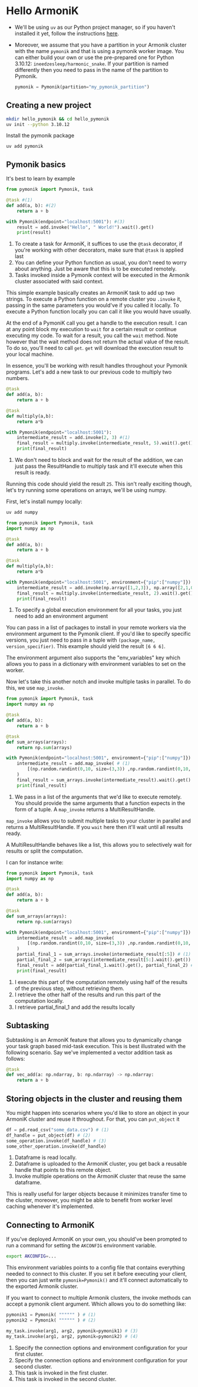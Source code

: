 # Hello ArmoniK

- We'll be using `uv` as our Python project manager, so if you haven't installed it yet, follow the instructions [here](https://docs.astral.sh/uv/getting-started/installation/).

- Moreover, we assume that you have a partition in your Armonik cluster with the name `pymonik` and that is using a pymonik worker image. You can either build your own or use the pre-prepared one for Python 3.10.12: `ineedzesleep/harmonic_snake`. If your partition is named differently then you need to pass in the name of the partition to Pymonik.

    ```py
    pymonik = Pymonik(partition="my_pymonik_partition")
    ```

## Creating a new project

```sh
mkdir hello_pymonik && cd hello_pymonik
uv init --python 3.10.12
```

Install the pymonik package

```
uv add pymonik
```

## Pymonik basics

It's best to learn by example

```py
from pymonik import Pymonik, task

@task #(1)
def add(a, b): #(2)
    return a + b

with Pymonik(endpoint="localhost:5001"): #(3)
    result = add.invoke("Hello", " World!").wait().get()
    print(result)
```

1. To create a task for ArmoniK, it suffices to use the `@task` decorator, if you're working with other decorators, make sure that `@task` is applied last
2. You can define your Python function as usual, you don't need to worry about anything. Just be aware that this is to be executed remotely.
3. Tasks invoked inside a Pymonik context will be executed in the Armonik cluster associated with said context.


This simple example basically creates an ArmoniK task to add up two strings. To execute a Python function on a remote cluster you `.invoke` it, passing in the same parameters you would've if you called it locally. To execute a Python function locally you can call it like you would have usually. 

At the end of a PymoniK call you get a handle to the execution result. I can at any point block my execution to `wait` for a certain result or continue executing my code. To wait for a result, you call the `wait` method. Note however that the wait method does not return the actual value of the result. To do so, you'll need to call `get`. `get` will download the execution result to your local machine. 

In essence, you'll be working with result handles throughout your Pymonik programs. Let's add a new task to our previous code to multiply two numbers.

```py
@task 
def add(a, b):
    return a + b

@task
def multiply(a,b):
    return a*b

with Pymonik(endpoint="localhost:5001"):
    intermediate_result = add.invoke(2, 3) #(1)
    final_result = multiply.invoke(intermediate_result, 5).wait().get()
    print(final_result)
```

1. We don't need to block and wait for the result of the addition, we can just pass the ResultHandle to multiply task and it'll execute when this result is ready.


Running this code should yield the result `25`. This isn't really exciting though, let's try running some operations on arrays, we'll be using numpy. 

First, let's install numpy locally: 

```sh
uv add numpy
```

```py
from pymonik import Pymonik, task
import numpy as np

@task 
def add(a, b):
    return a + b

@task
def multiply(a,b):
    return a*b

with Pymonik(endpoint="localhost:5001", environment={"pip":["numpy"]}): # (1) 
    intermediate_result = add.invoke(np.array([1,2,3]), np.array([2,1,0])) 
    final_result = multiply.invoke(intermediate_result, 2).wait().get()
    print(final_result)
```

1. To specify a global execution environment for all your tasks, you just need to add an environment argument

You can pass in a list of packages to install in your remote workers via the environment argument to the Pymonik client. If you'd like to specify specific versions, you just need to pass in a tuple with `(package_name, version_specifier)`. This example should yield the result `[6 6 6]`.

The environment argument also supports the "env_variables" key which allows you to pass in a dictionary with environment variables to set on the worker.

Now let's take this another notch and invoke multiple tasks in parallel. To do this, we use `map_invoke`. 

```py
from pymonik import Pymonik, task
import numpy as np

@task 
def add(a, b):
    return a + b

@task
def sum_arrays(arrays):
    return np.sum(arrays)

with Pymonik(endpoint="localhost:5001", environment={"pip":["numpy"]}):
    intermediate_result = add.map_invoke( # (1)
        [(np.random.randint(0,10, size=(3,3)) ,np.random.randint(0,10, size=(3,3))) for _ in range(10)]
    ) 
    final_result = sum_arrays.invoke(intermediate_result).wait().get()
    print(final_result)

```

1. We pass in a list of the arguments that we'd like to execute remotely. You should provide the same arguments that a function expects in the form of a tuple. A `map_invoke` returns a MultiResultHandle.

`map_invoke` allows you to submit multiple tasks to your cluster in parallel and returns a MultiResultHandle. If you `wait` here then it'll wait until all results ready. 

A MultiResultHandle behaves like a list, this allows you to selectively wait for results or split the computation. 

I can for instance write:

```py
from pymonik import Pymonik, task
import numpy as np

@task 
def add(a, b):
    return a + b

@task
def sum_arrays(arrays):
    return np.sum(arrays)

with Pymonik(endpoint="localhost:5001", environment={"pip":["numpy"]}):
    intermediate_result = add.map_invoke( 
        [(np.random.randint(0,10, size=(3,3)) ,np.random.randint(0,10, size=(3,3))) for _ in range(10)]
    ) 
    partial_final_1 = sum_arrays.invoke(intermediate_result[:5]) # (1)
    partial_final_2 = sum_arrays(intermediate_result[5:].wait().get()) # (2)
    final_result = add(partial_final_1.wait().get(), partial_final_2) # (3)
    print(final_result)

```

1. I execute this part of the computation remotely using half of the results of the previous step, without retrieving them.
2. I retrieve the other half of the results and run this part of the computation locally. 
3. I retrieve partial_final_1 and add the results locally


## Subtasking

Subtasking is an ArmoniK feature that allows you to dynamically change your task graph based mid-task execution. This is best illustrated with the following scenario. Say we've implemented a vector addition task as follows: 

```py
@task
def vec_add(a: np.ndarray, b: np.ndarray) -> np.ndarray:
    return a + b
```

## Storing objects in the cluster and reusing them

You might happen into scenarios where you'd like to store an object in your ArmoniK cluster and reuse it throughout. For that, you can `put_object` it 

```py
df = pd.read_csv("some_data.csv") # (1)
df_handle = put_object(df) # (2)
some_operation.invoke(df_handle) # (3)
some_other_operation.invoke(df_handle)
```

1. Dataframe is read locally.
2. Dataframe is uploaded to the ArmoniK cluster, you get back a reusable handle that points to this remote object.
3. Invoke multiple operations on the ArmoniK cluster that reuse the same dataframe.

This is really useful for larger objects because it minimizes transfer time to the cluster, moreover, you might be able to benefit from worker level caching whenever it's implemented.   

## Connecting to ArmoniK

If you've deployed ArmoniK on your own, you should've been prompted to run a command for setting the `AKCONFIG` environment variable.

```sh
export AKCONFIG=...
```
This environment variables points to a config file that contains everything needed to connect to this cluster. If you set it before executing your client, then you can just write `pymonik=Pymonik()` and it'll connect automatically to the exported Armonik cluster. 

If you want to connect to multiple Armonik clusters, the invoke methods can accept a pymonik client argument. Which allows you to do something like:

```py
pymonik1 = Pymonik( """""" ) # (1)
pymonik2 = Pymonik( """""" ) # (2)

my_task.invoke(arg1, arg2, pymonik=pymonik1) # (3)
my_task.invoke(arg1, arg2, pymonik=pymonik2) # (4)
```

1. Specify the connection options and environment configuration for your first cluster.
2. Specify the connection options and environment configuration for your second cluster.
3. This task is invoked in the first cluster.
4. This task is invoked in the second cluster.
